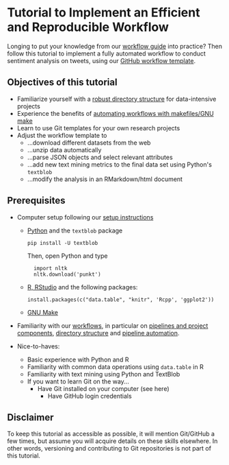 # Tutorial to Implement an Efficient and Reproducible Workflow

Longing to put your knowledge from our [workflow guide](../workflow) into practice? Then follow this tutorial to implement a fully automated workflow to conduct sentiment analysis on tweets, using our [GitHub workflow template](https://github.com/hannesdatta/textmining-workflow).

## Objectives of this tutorial

-	Familiarize yourself with a [robust directory structure](../workflow/directories.md) for data-intensive projects
-	Experience the benefits of [automating workflows with makefiles/GNU make](../workflow/automation.md)
-	Learn to use Git templates for your own research projects
-	Adjust the workflow template to
    -	...download different datasets from the web
    - ...unzip data automatically
    -	...parse JSON objects and select relevant attributes
    - ...add new text mining metrics to the final data set using Python's `textblob`
    - ...modify the analysis in an RMarkdown/html document

## Prerequisites

-	Computer setup following our [setup instructions](../setup)
    - [Python](../setup/python.md) and the `textblob` package

        ```
        pip install -U textblob
        ```

        Then, open Python and type

            import nltk
            nltk.download('punkt')

    -	[R, RStudio](../setup/r.md) and the following packages:

        ```
        install.packages(c("data.table", "knitr", 'Rcpp', 'ggplot2'))
        ```

    -	[GNU Make](../setup/make.md)

- Familiarity with our [workflows](../workflow), in particular on [pipelines and project components](../workflow/pipeline.md), [directory structure](../workflow/directories.md) and [pipeline automation](../workflow/automation.md).

-	Nice-to-haves:
    - Basic experience with Python and R
    -	Familiarity with common data operations using `data.table` in R
    -	Familiarity with text mining using Python and TextBlob
    - If you want to learn Git on the way...
        - Have Git installed on your computer (see here)
    	  - Have GitHub login credentials

## Disclaimer

To keep this tutorial as accessible as possible, it will mention Git/GitHub a few times, but assume you will acquire details on these skills elsewhere. In other words, versioning and contributing to Git repositories is not part of this tutorial.
